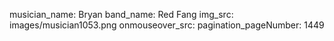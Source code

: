 musician_name: Bryan
band_name: Red Fang
img_src: images/musician1053.png
onmouseover_src: 
pagination_pageNumber: 1449